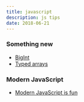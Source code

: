 ```yaml
---
title: javascript
description: js tips
date: 2018-06-21
---
```


### Something new

* [BigInt](https://developers.google.com/web/updates/2018/05/bigint)
* [Typed arrays](https://developer.mozilla.org/en-US/docs/Web/JavaScript/Typed_arrays)

### Modern JavaScript

* [Modern JavaScript is fun](https://github.com/MylesBorins/i-love-this-pattern)
